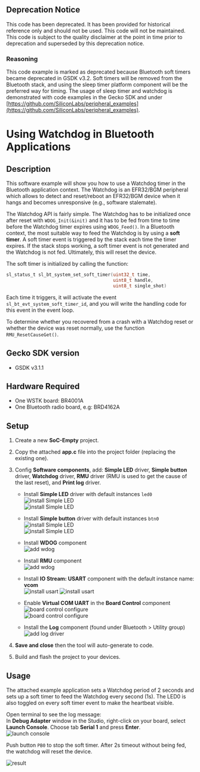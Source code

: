 ## Deprecation Notice

This code has been deprecated. It has been provided for historical reference only and should not be used. This code will not be maintained. This code is subject to the quality disclaimer at the point in time prior to deprecation and superseded by this deprecation notice.

### Reasoning

This code example is marked as deprecated because Bluetooth soft timers became deprecated in GSDK v3.2. Soft timers will be removed from the Bluetooth stack, and using the sleep timer platform component will be the preferred way for timing. The usage of sleep timer and watchdog is demonstrated with code examples in the Gecko SDK and under [https://github.com/SiliconLabs/peripheral_examples](https://github.com/SiliconLabs/peripheral_examples). 



# Using Watchdog in Bluetooth Applications

## Description

This software example will show you how to use a Watchdog timer in the Bluetooth application context. The Watchdog is an EFR32/BGM peripheral which allows to detect and reset/reboot an EFR32/BGM device when it hangs and becomes unresponsive (e.g., software stalemate).

The Watchdog API is fairly simple. The Watchdog has to be initialized once after reset with `WDOG_Init(&init)` and it has to be fed from time to time before the Watchdog timer expires using `WDOG_Feed()`. In a Bluetooth context, the most suitable way to feed the Watchdog is by using a **soft timer**. A soft timer event is triggered by the stack each time the timer expires. If the stack stops working, a soft timer event is not generated and the Watchdog is not fed. Ultimately, this will reset the device.

The soft timer is initialized by calling the function:

```C
sl_status_t sl_bt_system_set_soft_timer(uint32_t time,
                                        uint8_t handle,
                                        uint8_t single_shot)
```

Each time it triggers, it will activate the event `sl_bt_evt_system_soft_timer_id`, and you will write the handling code for this event in the event loop.

To determine whether you recovered from a crash with a Watchdog reset or whether the device was reset normally, use the function `RMU_ResetCauseGet()`.

## Gecko SDK version ##

- GSDK v3.1.1

## Hardware Required ##

- One WSTK board: BR4001A
- One Bluetooth radio board, e.g: BRD4162A

## Setup

1. Create a new **SoC-Empty** project.

2. Copy the attached **app.c** file into the project folder (replacing the existing one).

3. Config **Software components**, add: **Simple LED** driver,  **Simple button** driver, **Watchdog** driver, **RMU** driver (RMU is used to get the cause of the last reset), and **Print log** driver.  

    - Install **Simple LED** driver with default instances `led0`  
    ![install Simple LED](images/add_simple_led_driver_1.png)  
    ![install Simple LED](images/add_simple_led_driver_2.png)  

    - Install **Simple button** driver with default instances `btn0`  
    ![install Simple LED](images/add_simple_button_driver_1.png)  
    ![install Simple LED](images/add_simple_button_driver_2.png)  

    - Install **WDOG** component  
    ![add wdog](images/add_wdog.png)  

    - Install **RMU** component  
    ![add wdog](images/add_rmu.png)  

    - Install **IO Stream: USART** component with the default instance name: **vcom**  
    ![install usart](images/add_log_1.png)
    ![install usart](images/add_log_2.png)

    - Enable **Virtual COM UART** in the **Board Control** component  
    ![board control configure](images/add_log_3.png)  
    ![board control configure](images/add_log_4.png)  

    - Install the **Log** component (found under Bluetooth > Utility group)
    ![add log driver](images/add_log_5.png)  

4. **Save and close** then the tool will auto-generate to code.

5. Build and flash the project to your devices.

## Usage

The attached example application sets a Watchdog period of 2 seconds and sets up a soft timer to feed the Watchdog every second (1s). The LED0 is also toggled on every soft timer event to make the heartbeat visible.

Open terminal to see the log message:  
In **Debug Adapter** window in the Studio, right-click on your board, select **Launch Console**. Choose tab **Serial 1** and press **Enter**.  
![launch console](images/launch_console.png)  

Push button `PB0` to stop the soft timer. After 2s timeout without being fed, the watchdog will reset the device.  

![result](images/result.png)  
